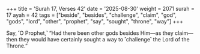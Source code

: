 +++
title = 'Surah 17, Verses 42'
date = '2025-08-30'
weight = 2071
surah = 17
ayah = 42
tags = ["beside", "besides", "challenge", "claim", "god", "gods", "lord", "other", "prophet", "say", "sought", "throne", "way"]
+++

Say, ˹O Prophet,˺ “Had there been other gods besides Him—as they claim—then they would have certainly sought a way to ˹challenge˺ the Lord of the Throne.”